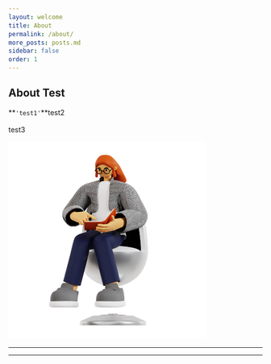 ```yaml
---
layout: welcome
title: About
permalink: /about/
more_posts: posts.md
sidebar: false
order: 1
---
```



## About Test

**`'test1'`**test2<br><br>
test3<br>
<!--Pleaseh check my [resume] if you wish to know more about me.-->
![](/assets/img/about.png)
***

***

<!--author-->

<!-- Links -->
<!--[resume]: /resume/ -->

